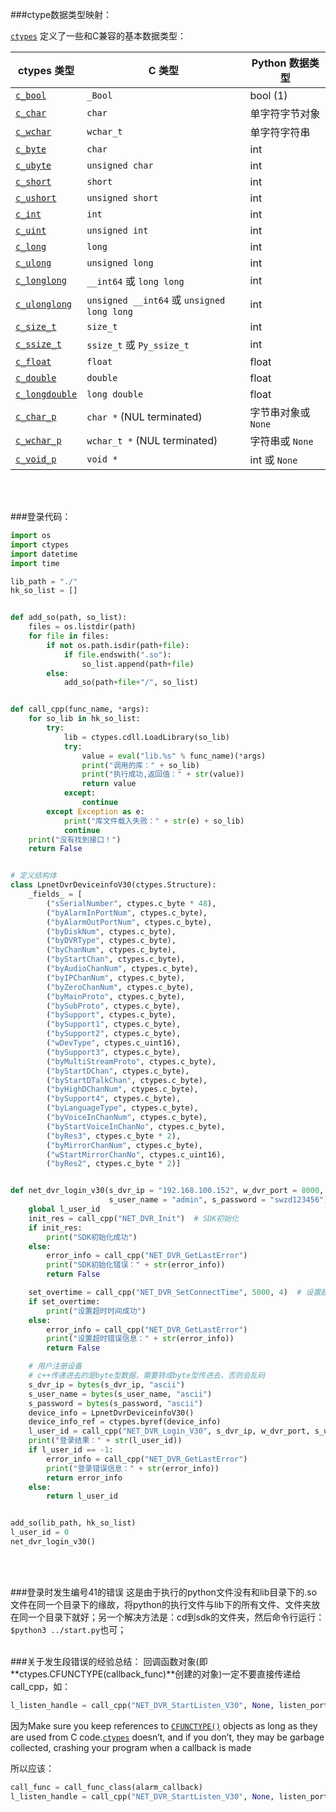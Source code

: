 ###ctype数据类型映射：

[`ctypes`](https://docs.python.org/zh-cn/3/library/ctypes.html#module-ctypes) 定义了一些和C兼容的基本数据类型：

| ctypes 类型                                                  | C 类型                                     | Python 数据类型     |
| ------------------------------------------------------------ | ------------------------------------------ | ------------------- |
| [`c_bool`](https://docs.python.org/zh-cn/3/library/ctypes.html#ctypes.c_bool) | `_Bool`                                    | bool (1)            |
| [`c_char`](https://docs.python.org/zh-cn/3/library/ctypes.html#ctypes.c_char) | `char`                                     | 单字符字节对象      |
| [`c_wchar`](https://docs.python.org/zh-cn/3/library/ctypes.html#ctypes.c_wchar) | `wchar_t`                                  | 单字符字符串        |
| [`c_byte`](https://docs.python.org/zh-cn/3/library/ctypes.html#ctypes.c_byte) | `char`                                     | int                 |
| [`c_ubyte`](https://docs.python.org/zh-cn/3/library/ctypes.html#ctypes.c_ubyte) | `unsigned char`                            | int                 |
| [`c_short`](https://docs.python.org/zh-cn/3/library/ctypes.html#ctypes.c_short) | `short`                                    | int                 |
| [`c_ushort`](https://docs.python.org/zh-cn/3/library/ctypes.html#ctypes.c_ushort) | `unsigned short`                           | int                 |
| [`c_int`](https://docs.python.org/zh-cn/3/library/ctypes.html#ctypes.c_int) | `int`                                      | int                 |
| [`c_uint`](https://docs.python.org/zh-cn/3/library/ctypes.html#ctypes.c_uint) | `unsigned int`                             | int                 |
| [`c_long`](https://docs.python.org/zh-cn/3/library/ctypes.html#ctypes.c_long) | `long`                                     | int                 |
| [`c_ulong`](https://docs.python.org/zh-cn/3/library/ctypes.html#ctypes.c_ulong) | `unsigned long`                            | int                 |
| [`c_longlong`](https://docs.python.org/zh-cn/3/library/ctypes.html#ctypes.c_longlong) | `__int64` 或 `long long`                   | int                 |
| [`c_ulonglong`](https://docs.python.org/zh-cn/3/library/ctypes.html#ctypes.c_ulonglong) | `unsigned __int64` 或 `unsigned long long` | int                 |
| [`c_size_t`](https://docs.python.org/zh-cn/3/library/ctypes.html#ctypes.c_size_t) | `size_t`                                   | int                 |
| [`c_ssize_t`](https://docs.python.org/zh-cn/3/library/ctypes.html#ctypes.c_ssize_t) | `ssize_t` 或 `Py_ssize_t`                  | int                 |
| [`c_float`](https://docs.python.org/zh-cn/3/library/ctypes.html#ctypes.c_float) | `float`                                    | float               |
| [`c_double`](https://docs.python.org/zh-cn/3/library/ctypes.html#ctypes.c_double) | `double`                                   | float               |
| [`c_longdouble`](https://docs.python.org/zh-cn/3/library/ctypes.html#ctypes.c_longdouble) | `long double`                              | float               |
| [`c_char_p`](https://docs.python.org/zh-cn/3/library/ctypes.html#ctypes.c_char_p) | `char *` (NUL terminated)                  | 字节串对象或 `None` |
| [`c_wchar_p`](https://docs.python.org/zh-cn/3/library/ctypes.html#ctypes.c_wchar_p) | `wchar_t *` (NUL terminated)               | 字符串或 `None`     |
| [`c_void_p`](https://docs.python.org/zh-cn/3/library/ctypes.html#ctypes.c_void_p) | `void *`                                   | int 或 `None`       |

<br><br>

###登录代码：

```python
import os
import ctypes
import datetime
import time

lib_path = "./"
hk_so_list = []


def add_so(path, so_list):
    files = os.listdir(path)
    for file in files:
        if not os.path.isdir(path+file):
            if file.endswith(".so"):
                so_list.append(path+file)
        else:
            add_so(path+file+"/", so_list)


def call_cpp(func_name, *args):
    for so_lib in hk_so_list:
        try:
            lib = ctypes.cdll.LoadLibrary(so_lib)
            try:
                value = eval("lib.%s" % func_name)(*args)
                print("调用的库：" + so_lib)
                print("执行成功,返回值：" + str(value))
                return value
            except:
                continue
        except Exception as e:
            print("库文件载入失败：" + str(e) + so_lib)
            continue
    print("没有找到接口！")
    return False


# 定义结构体
class LpnetDvrDeviceinfoV30(ctypes.Structure):
    _fields_ = [
        ("sSerialNumber", ctypes.c_byte * 48),
        ("byAlarmInPortNum", ctypes.c_byte),
        ("byAlarmOutPortNum", ctypes.c_byte),
        ("byDiskNum", ctypes.c_byte),
        ("byDVRType", ctypes.c_byte),
        ("byChanNum", ctypes.c_byte),
        ("byStartChan", ctypes.c_byte),
        ("byAudioChanNum", ctypes.c_byte),
        ("byIPChanNum", ctypes.c_byte),
        ("byZeroChanNum", ctypes.c_byte),
        ("byMainProto", ctypes.c_byte),
        ("bySubProto", ctypes.c_byte),
        ("bySupport", ctypes.c_byte),
        ("bySupport1", ctypes.c_byte),
        ("bySupport2", ctypes.c_byte),
        ("wDevType", ctypes.c_uint16),
        ("bySupport3", ctypes.c_byte),
        ("byMultiStreamProto", ctypes.c_byte),
        ("byStartDChan", ctypes.c_byte),
        ("byStartDTalkChan", ctypes.c_byte),
        ("byHighDChanNum", ctypes.c_byte),
        ("bySupport4", ctypes.c_byte),
        ("byLanguageType", ctypes.c_byte),
        ("byVoiceInChanNum", ctypes.c_byte),
        ("byStartVoiceInChanNo", ctypes.c_byte),
        ("byRes3", ctypes.c_byte * 2),
        ("byMirrorChanNum", ctypes.c_byte),
        ("wStartMirrorChanNo", ctypes.c_uint16),
        ("byRes2", ctypes.c_byte * 2)]


def net_dvr_login_v30(s_dvr_ip = "192.168.100.152", w_dvr_port = 8000,
                      s_user_name = "admin", s_password = "swzd123456"):
    global l_user_id
    init_res = call_cpp("NET_DVR_Init")  # SDK初始化
    if init_res:
        print("SDK初始化成功")
    else:
        error_info = call_cpp("NET_DVR_GetLastError")
        print("SDK初始化错误：" + str(error_info))
        return False

    set_overtime = call_cpp("NET_DVR_SetConnectTime", 5000, 4)  # 设置超时
    if set_overtime:
        print("设置超时时间成功")
    else:
        error_info = call_cpp("NET_DVR_GetLastError")
        print("设置超时错误信息：" + str(error_info))
        return False

    # 用户注册设备
    # c++传递进去的是byte型数据，需要转成byte型传进去，否则会乱码
    s_dvr_ip = bytes(s_dvr_ip, "ascii")
    s_user_name = bytes(s_user_name, "ascii")
    s_password = bytes(s_password, "ascii")
    device_info = LpnetDvrDeviceinfoV30()
    device_info_ref = ctypes.byref(device_info)
    l_user_id = call_cpp("NET_DVR_Login_V30", s_dvr_ip, w_dvr_port, s_user_name, s_password, device_info_ref)
    print("登录结果：" + str(l_user_id))
    if l_user_id == -1:
        error_info = call_cpp("NET_DVR_GetLastError")
        print("登录错误信息：" + str(error_info))
        return error_info
    else:
        return l_user_id


add_so(lib_path, hk_so_list)
l_user_id = 0
net_dvr_login_v30()

```

<br><br>

###登录时发生编号41的错误
这是由于执行的python文件没有和lib目录下的.so文件在同一个目录下的缘故，将python的执行文件与lib下的所有文件、文件夹放在同一个目录下就好；另一个解决方法是：cd到sdk的文件夹，然后命令行运行：`$python3 ../start.py`也可；<br><br>

###关于发生段错误的经验总结：
回调函数对象(即**ctypes.CFUNCTYPE(callback_func)**创建的对象)一定不要直接传递给call_cpp，如：

```python
l_listen_handle = call_cpp("NET_DVR_StartListen_V30", None, listen_port, call_func_class(alarm_callback) , None)  # 会一定概率发生段错误
```

因为Make sure you keep references to [`CFUNCTYPE()`](https://docs.python.org/3.7/library/ctypes.html#ctypes.CFUNCTYPE) objects as long as they are used from C code.[`ctypes`](https://docs.python.org/3.7/library/ctypes.html#module-ctypes) doesn’t, and if you don’t, they may be garbage collected, crashing your program when a callback is made

所以应该：

```python
call_func = call_func_class(alarm_callback)
l_listen_handle = call_cpp("NET_DVR_StartListen_V30", None, listen_port, call_func , None)
```

<br><br>

